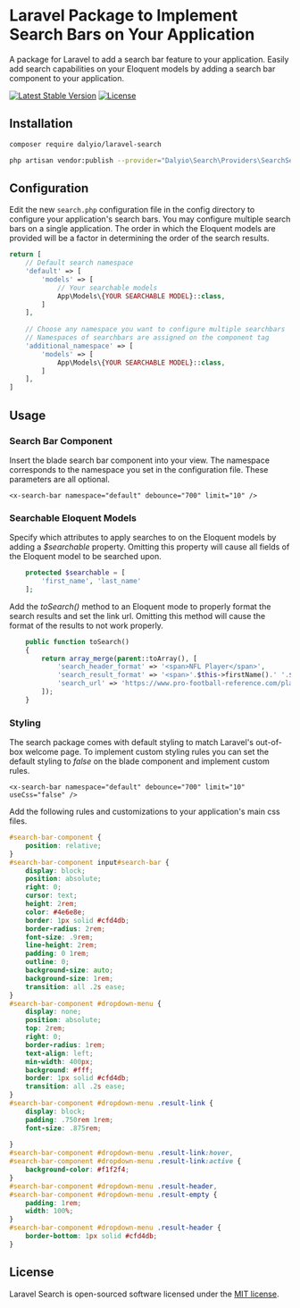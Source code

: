 # Laravel Package to Implement Search Bars on Your Application 

A package for Laravel to add a search bar feature to your application.  Easily add search capabilities on your Eloquent models by adding a search bar component to your application.

[![Latest Stable Version](https://poser.pugx.org/dalyio/laravel-search/v/stable)](https://packagist.org/packages/dalyio/laravel-search)
[![License](https://poser.pugx.org/dalyio/laravel-search/license)](https://packagist.org/packages/dalyio/laravel-search)

## Installation

``` bash
composer require dalyio/laravel-search
```

``` bash
php artisan vendor:publish --provider="Dalyio\Search\Providers\SearchServiceProvider"
```

## Configuration

Edit the new `search.php` configuration file in the config directory to configure your application's search bars.  You may configure multiple search bars on a single application.  The order in which the Eloquent models are provided will be a factor in determining the order of the search results.

```php
return [
    // Default search namespace
    'default' => [
        'models' => [
            // Your searchable models
            App\Models\{YOUR SEARCHABLE MODEL}::class,
        ]
    ],
    
    // Choose any namespace you want to configure multiple searchbars
    // Namespaces of searchbars are assigned on the component tag
    'additional_namespace' => [
        'models' => [
            App\Models\{YOUR SEARCHABLE MODEL}::class,
        ]
    ],
]
```

## Usage

### Search Bar Component

Insert the blade search bar component into your view.  The namespace corresponds to the namespace you set in the configuration file.  These parameters are all optional.

``` phtml
<x-search-bar namespace="default" debounce="700" limit="10" />
```

### Searchable Eloquent Models

Specify which attributes to apply searches to on the Eloquent models by adding a *$searchable* property.  Omitting this property will cause all fields of the Eloquent model to be searched upon.

```php
    protected $searchable = [
        'first_name', 'last_name'
    ];
```

Add the *toSearch()* method to an Eloquent mode to properly format the search results and set the link url.  Omitting this method will cause the format of the results to not work properly.

```php
    public function toSearch()
    {
        return array_merge(parent::toArray(), [
            'search_header_format' => '<span>NFL Player</span>',
            'search_result_format' => '<span>'.$this->firstName().' '.$this->lastName().'</span> <span>('.$this->position().')</span>',
            'search_url' => 'https://www.pro-football-reference.com/players/'.strtoupper(substr($this->lastName(), 0, 1)).'/'.$this->frKey().'.htm',
        ]);
    }
```

### Styling

The search package comes with default styling to match Laravel's out-of-box welcome page.  To implement custom styling rules you can set the default styling to *false* on the blade component and implement custom rules.

``` phtml
<x-search-bar namespace="default" debounce="700" limit="10" useCss="false" />
```

Add the following rules and customizations to your application's main css files.

``` css
#search-bar-component {
    position: relative;
}
#search-bar-component input#search-bar {
    display: block;
    position: absolute;
    right: 0;
    cursor: text;
    height: 2rem;
    color: #4e6e8e;
    border: 1px solid #cfd4db;
    border-radius: 2rem;
    font-size: .9rem;
    line-height: 2rem;
    padding: 0 1rem;
    outline: 0;
    background-size: auto;
    background-size: 1rem;
    transition: all .2s ease;
}
#search-bar-component #dropdown-menu {
    display: none;
    position: absolute;
    top: 2rem;
    right: 0;
    border-radius: 1rem;
    text-align: left;
    min-width: 400px;
    background: #fff;
    border: 1px solid #cfd4db;
    transition: all .2s ease;
}
#search-bar-component #dropdown-menu .result-link {
    display: block;
    padding: .750rem 1rem;
    font-size: .875rem;
    
}
#search-bar-component #dropdown-menu .result-link:hover,
#search-bar-component #dropdown-menu .result-link:active {
    background-color: #f1f2f4;
}
#search-bar-component #dropdown-menu .result-header,
#search-bar-component #dropdown-menu .result-empty {
    padding: 1rem;
    width: 100%;
}
#search-bar-component #dropdown-menu .result-header {
    border-bottom: 1px solid #cfd4db;
}
```

## License

Laravel Search is open-sourced software licensed under the [MIT license](LICENSE).

